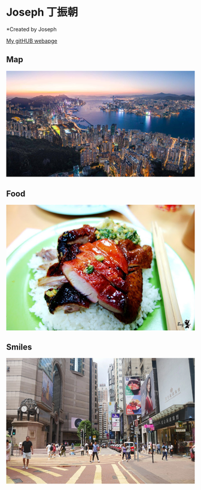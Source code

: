 
# Joseph 丁振朝

*Created by Joseph

[My gitHUB webapge](https://joseph-resumeintro.my.canva.site/human-resources-resume-website-in-beige-black-simple-and-minimal-style)


## Map

![image](https://github.com/james61405/image/blob/main/the-charm-of-the-bright-city-1920x1080.jpg?raw=true)


## Food

![image](https://github.com/james61405/image/blob/main/DSC02216_%E5%89%AF%E6%9C%AC.jpg?raw=true)

## Smiles
![image](https://github.com/james61405/image/blob/main/batch_HokngKong_Times-Square_P1220576.jpg?raw=true)
